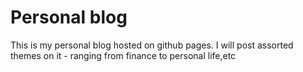 # Personal blog
This is my personal blog hosted on github pages. I will post assorted themes on it - ranging from finance to personal life,etc
